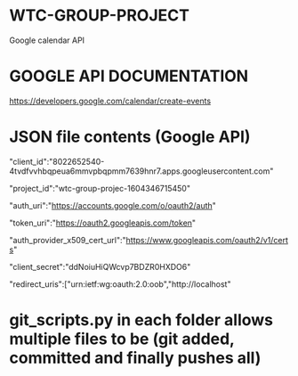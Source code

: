 # WTC-GROUP-PROJECT
Google calendar API

# GOOGLE API DOCUMENTATION
https://developers.google.com/calendar/create-events

# JSON file contents (Google API)

"client_id":"8022652540-4tvdfvvhbqpeua6mmvpbqpmm7639hnr7.apps.googleusercontent.com"

"project_id":"wtc-group-projec-1604346715450"

"auth_uri":"https://accounts.google.com/o/oauth2/auth"

"token_uri":"https://oauth2.googleapis.com/token"

"auth_provider_x509_cert_url":"https://www.googleapis.com/oauth2/v1/certs"

"client_secret":"ddNoiuHiQWcvp7BDZR0HXDO6"

"redirect_uris":["urn:ietf:wg:oauth:2.0:oob","http://localhost"
                 
                 
# git_scripts.py in each folder allows multiple files to be (git added, committed and finally pushes all)
